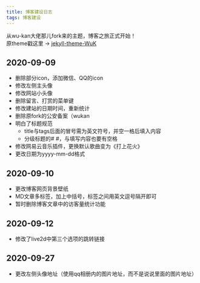 ```yaml
---
title: 博客建设日志
tags: 博客建设
---  
```


从wu-kan大佬那儿fork来的主题，博客之旅正式开始！  
原theme戳这里 → [jekyll-theme-WuK](https://jekyll-theme-WuK.wu-kan.cn/)

## 2020-09-09 ##
+ 删除部分icon，添加微信、QQ的icon  
+ 修改左侧主头像  
+ 修改网站小头像
+ 删除留言、打赏的菜单键
+ 修改建站的日期时间，重新统计
+ 删除原fork的公安备案（wukan
+ 明白了标题规范
  + title与tags后面的冒号需为英文符号，并空一格后填入内容
  + 分级标题的# #，与填写内容也要有空格
+ 修改网易云音乐插件，更换默认歌曲变为《打上花火》
+ 更改日期为yyyy-mm-dd格式

## 2020-09-10 ##
+ 更改博客网页背景壁纸
+ MD文章多标签，加上中括号，标签之间用英文逗号隔开即可
+ 暂时删除博客文章中的访客量统计功能

## 2020-09-12 ##
+ 修改了live2d中第三个选项的跳转链接

## 2020-09-27
+ 更改左侧头像地址（使用qq相册内的图片地址，而不是说说里面的图片地址）
